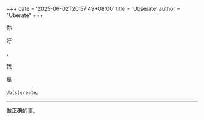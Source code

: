 +++
date = '2025-06-02T20:57:49+08:00'
title = 'Ubserate'
author = "Uberate"
+++



你

好

，

我

是 

`Ub(s)ereate`。

---

做**正确**的事。

<br/>